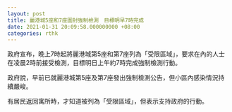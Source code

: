 ```yaml
---
layout: post
title: 麗港城5座和7座圍封強制檢測　目標明早7時完成
date: 2021-01-31 20:09:58.000000000 +08:00
categories: rthk
---
```


政府宣布，晚上7時起將麗港城第5座和第7座列為「受限區域」，要求在內的人士在凌晨2時前接受檢測，目標明日上午約7時完成強制檢測行動。

政府說，早前已就麗港城第5座及第7座發出強制檢測公告，但小區內感染情況持續嚴峻。

有居民返回寓所時，才知道被列為「受限區域」，但表示支持政府的行動。
